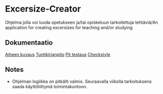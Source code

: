 # Excersize-Creator
Ohjelma jolla voi luoda opetukseen ja/tai opiskeluun tarkoitettuja tehtäviä/An application for creating excersizes for teaching and/or studying

## Dokumentaatio
[Aiheen kuvaus](https://github.com/mikomikono/Excersize-Creator/blob/master/dokumentaatio/aiheenKuvausJaRakenne.md)
[Tuntikirjanpito](https://github.com/mikomikono/Excersize-Creator/blob/master/dokumentaatio/tuntikirjanpito.md)
[Pit testaus](https://htmlpreview.github.io/?https://github.com/mikomikono/Excersize-Creator/blob/master/dokumentaatio/pit/201704061730/index.html)
[Checkstyle](https://htmlpreview.github.io/?https://github.com/mikomikono/Excersize-Creator/blob/master/dokumentaatio/checkstyle/site/checkstyle.html)

## Notes
- Ohjelman logiikka on pitkälti valmis. Seuraavalla viikolla tarkoituksena saada käyttöliittymä toimintakuntoon.
